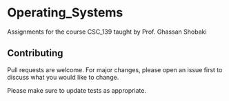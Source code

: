 # Operating_Systems
Assignments for the course CSC_139 taught by Prof. Ghassan Shobaki  
## Contributing
Pull requests are welcome. For major changes, please open an issue first to discuss what you would like to change.

Please make sure to update tests as appropriate.
